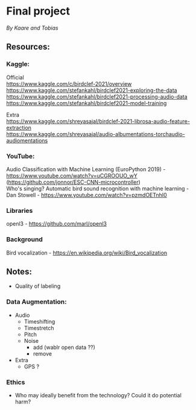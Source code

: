 # Final project
_By Kaare and Tobias_

## Resources:

### Kaggle:  
Official  
https://www.kaggle.com/c/birdclef-2021/overview  
https://www.kaggle.com/stefankahl/birdclef2021-exploring-the-data  
https://www.kaggle.com/stefankahl/birdclef2021-processing-audio-data  
https://www.kaggle.com/stefankahl/birdclef2021-model-training  


Extra  
https://www.kaggle.com/shreyasajal/birdclef-2021-librosa-audio-feature-extraction   
https://www.kaggle.com/shreyasajal/audio-albumentations-torchaudio-audiomentations  


### YouTube:  
Audio Classification with Machine Learning (EuroPython 2019) - https://www.youtube.com/watch?v=uCGROOUO_wY (https://github.com/jonnor/ESC-CNN-microcontroller)  
Who's singing? Automatic bird sound recognition with machine learning - Dan Stowell - https://www.youtube.com/watch?v=pzmdOETnhI0


### Libraries
openl3 - https://github.com/marl/openl3

### Background
Bird vocalization - https://en.wikipedia.org/wiki/Bird_vocalization

## Notes:

- Quality of labeling

### Data Augmentation:
- Audio
    - Timeshifting
    - Timestretch
    - Pitch
    - Noise 
        - add (wablr open data ??)
        - remove
- Extra
    - GPS ?
 
### Ethics
- Who may ideally benefit from the technology? Could it do potential harm?
